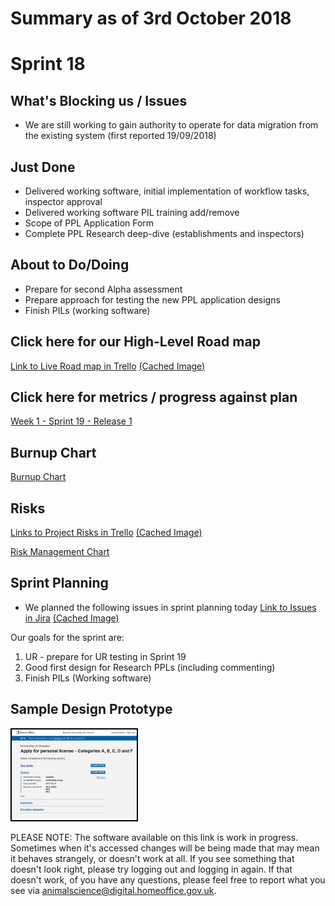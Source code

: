 # Summary as of 3rd October 2018

# Sprint 18

## What's Blocking us / Issues
* We are still working to gain authority to operate for data migration from the existing system (first reported 19/09/2018)

## Just Done
* Delivered working software, initial implementation of workflow tasks, inspector approval
* Delivered working software PIL training add/remove
* Scope of PPL Application Form
* Complete PPL Research deep-dive (establishments and inspectors)

## About to Do/Doing
* Prepare for second Alpha assessment
* Prepare approach for testing the new PPL application designs
* Finish PILs (working software)

## Click here for our High-Level Road map
[Link to Live Road map in Trello](https://trello.com/b/gDQdE01u/asl-roadmap)    [\(Cached Image\)](graphs/ASLRoadMap03102018.jpg)

## Click here for metrics / progress against plan
[Week 1 - Sprint 19 - Release 1](graphs/progress03102018.png)

## Burnup Chart

[Burnup Chart](graphs/burnup03102018.svg)

## Risks
[Links to Project Risks in Trello](https://trello.com/b/VuFuCL7t/risk-register-and-kpis-asl-delivery)    [\(Cached Image\)](graphs/ASLRiskRegister03102018.jpg)

[Risk Management Chart](graphs/risk03102018.png)

## Sprint Planning
* We planned the following issues in sprint planning today [Link to Issues in Jira](https://jira.digital.homeoffice.gov.uk/secure/RapidBoard.jspa?rapidView=261)    [\(Cached Image\)](graphs/sprint03102018.png)

Our goals for the sprint are:
1. UR - prepare for UR testing in Sprint 19 
2. Good first design for Research PPLs (including commenting) 
3. Finish PILs (Working software)

## Sample Design Prototype
<a href="https://public-ui.notprod.asl.homeoffice.gov.uk/"><img src="graphs/proto1_03102018.png" alt="HTML5 Icon" width="200" style="border:2px solid black"></a>

PLEASE NOTE:
The software available on this link is work in progress. Sometimes when it's accessed changes will be being made that may mean it behaves strangely, or doesn't work at all. If you see something that doesn't look right, please try logging out and logging in again.  If that doesn't work, of you have any questions, please feel free to report what you see via [animalscience@digital.homeoffice.gov.uk](animalscience@digital.homeoffice.gov.uk).
